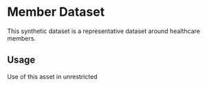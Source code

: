 # Member Dataset

This synthetic dataset is a representative dataset around healthcare members.

## Usage
Use of this asset in unrestricted
